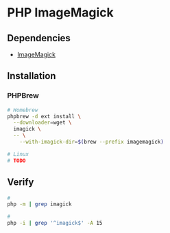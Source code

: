 # PHP ImageMagick

## Dependencies

- [ImageMagick](/imagemagick.md)

## Installation

### PHPBrew

```sh
# Homebrew
phpbrew -d ext install \
  --downloader=wget \
  imagick \
  -- \
    --with-imagick-dir=$(brew --prefix imagemagick)

# Linux
# TODO
```

## Verify

```sh
#
php -m | grep imagick

#
php -i | grep '^imagick$' -A 15
```
